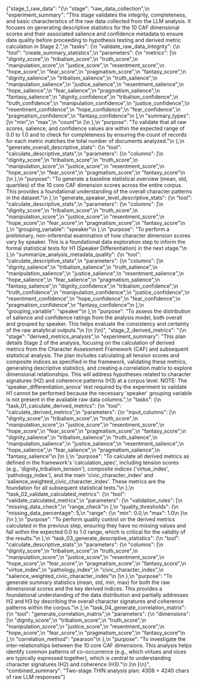 {"stage_1_raw_data": "{\n  \"stage\": \"raw_data_collection\",\n  \"experiment_summary\": \"This stage validates the integrity, completeness, and basic characteristics of the raw data collected from the LLM analysis. It focuses on generating descriptive statistics for the 10 CAF dimensional scores and their associated salience and confidence metadata to ensure data quality before proceeding to hypothesis testing and derived metric calculation in Stage 2.\",\n  \"tasks\": {\n    \"validate_raw_data_integrity\": {\n      \"tool\": \"create_summary_statistics\",\n      \"parameters\": {\n        \"metrics\": [\n          \"dignity_score\",\n          \"tribalism_score\",\n          \"truth_score\",\n          \"manipulation_score\",\n          \"justice_score\",\n          \"resentment_score\",\n          \"hope_score\",\n          \"fear_score\",\n          \"pragmatism_score\",\n          \"fantasy_score\",\n          \"dignity_salience\",\n          \"tribalism_salience\",\n          \"truth_salience\",\n          \"manipulation_salience\",\n          \"justice_salience\",\n          \"resentment_salience\",\n          \"hope_salience\",\n          \"fear_salience\",\n          \"pragmatism_salience\",\n          \"fantasy_salience\",\n          \"dignity_confidence\",\n          \"tribalism_confidence\",\n          \"truth_confidence\",\n          \"manipulation_confidence\",\n          \"justice_confidence\",\n          \"resentment_confidence\",\n          \"hope_confidence\",\n          \"fear_confidence\",\n          \"pragmatism_confidence\",\n          \"fantasy_confidence\"\n        ],\n        \"summary_types\": [\n          \"min\",\n          \"max\",\n          \"count\"\n        ]\n      },\n      \"purpose\": \"To validate that all raw scores, salience, and confidence values are within the expected range of 0.0 to 1.0 and to check for completeness by ensuring the count of records for each metric matches the total number of documents analyzed.\"\n    },\n    \"generate_overall_descriptive_stats\": {\n      \"tool\": \"calculate_descriptive_stats\",\n      \"parameters\": {\n        \"columns\": [\n          \"dignity_score\",\n          \"tribalism_score\",\n          \"truth_score\",\n          \"manipulation_score\",\n          \"justice_score\",\n          \"resentment_score\",\n          \"hope_score\",\n          \"fear_score\",\n          \"pragmatism_score\",\n          \"fantasy_score\"\n        ]\n      },\n      \"purpose\": \"To generate a baseline statistical overview (mean, std, quartiles) of the 10 core CAF dimension scores across the entire corpus. This provides a foundational understanding of the overall character patterns in the dataset.\"\n    },\n    \"generate_speaker_level_descriptive_stats\": {\n      \"tool\": \"calculate_descriptive_stats\",\n      \"parameters\": {\n        \"columns\": [\n          \"dignity_score\",\n          \"tribalism_score\",\n          \"truth_score\",\n          \"manipulation_score\",\n          \"justice_score\",\n          \"resentment_score\",\n          \"hope_score\",\n          \"fear_score\",\n          \"pragmatism_score\",\n          \"fantasy_score\"\n        ],\n        \"grouping_variable\": \"speaker\"\n      },\n      \"purpose\": \"To perform a preliminary, non-inferential examination of how character dimension scores vary by speaker. This is a foundational data exploration step to inform the formal statistical tests for H1 (Speaker Differentiation) in the next stage.\"\n    },\n    \"summarize_analysis_metadata_quality\": {\n      \"tool\": \"calculate_descriptive_stats\",\n      \"parameters\": {\n        \"columns\": [\n          \"dignity_salience\",\n          \"tribalism_salience\",\n          \"truth_salience\",\n          \"manipulation_salience\",\n          \"justice_salience\",\n          \"resentment_salience\",\n          \"hope_salience\",\n          \"fear_salience\",\n          \"pragmatism_salience\",\n          \"fantasy_salience\",\n          \"dignity_confidence\",\n          \"tribalism_confidence\",\n          \"truth_confidence\",\n          \"manipulation_confidence\",\n          \"justice_confidence\",\n          \"resentment_confidence\",\n          \"hope_confidence\",\n          \"fear_confidence\",\n          \"pragmatism_confidence\",\n          \"fantasy_confidence\"\n        ],\n        \"grouping_variable\": \"speaker\"\n      },\n      \"purpose\": \"To assess the distribution of salience and confidence ratings from the analysis model, both overall and grouped by speaker. This helps evaluate the consistency and certainty of the raw analytical outputs.\"\n    }\n  }\n}", "stage_2_derived_metrics": "{\n  \"stage\": \"derived_metrics_analysis\",\n  \"experiment_summary\": \"This plan details Stage 2 of the analysis, focusing on the calculation of derived metrics from the Character Assessment Framework (CAF) and subsequent statistical analysis. The plan includes calculating all tension scores and composite indices as specified in the framework, validating these metrics, generating descriptive statistics, and creating a correlation matrix to explore dimensional relationships. This will address hypotheses related to character signatures (H2) and coherence patterns (H3) at a corpus level. NOTE: The 'speaker_differentiation_anova' test required by the experiment to validate H1 cannot be performed because the necessary 'speaker' grouping variable is not present in the available raw data columns.\",\n  \"tasks\": {\n    \"task_01_calculate_derived_metrics\": {\n      \"tool\": \"calculate_derived_metrics\",\n      \"parameters\": {\n        \"input_columns\": [\n          \"dignity_score\",\n          \"tribalism_score\",\n          \"truth_score\",\n          \"manipulation_score\",\n          \"justice_score\",\n          \"resentment_score\",\n          \"hope_score\",\n          \"fear_score\",\n          \"pragmatism_score\",\n          \"fantasy_score\",\n          \"dignity_salience\",\n          \"tribalism_salience\",\n          \"truth_salience\",\n          \"manipulation_salience\",\n          \"justice_salience\",\n          \"resentment_salience\",\n          \"hope_salience\",\n          \"fear_salience\",\n          \"pragmatism_salience\",\n          \"fantasy_salience\"\n        ]\n      },\n      \"purpose\": \"To calculate all derived metrics as defined in the framework's 'calculation_spec', including tension scores (e.g., 'dignity_tribalism_tension'), composite indices ('virtue_index', 'pathology_index'), and the main 'civic_character_index' and 'salience_weighted_civic_character_index'. These metrics are the foundation for all subsequent statistical tests.\"\n    },\n    \"task_02_validate_calculated_metrics\": {\n      \"tool\": \"validate_calculated_metrics\",\n      \"parameters\": {\n        \"validation_rules\": [\n          \"missing_data_check\",\n          \"range_check\"\n        ],\n        \"quality_thresholds\": {\n          \"missing_data_percentage\": 5,\n          \"range\": {\n            \"min\": 0.0,\n            \"max\": 1.0\n          }\n        }\n      },\n      \"purpose\": \"To perform quality control on the derived metrics calculated in the previous step, ensuring they have no missing values and fall within the expected 0.0 to 1.0 range, which is critical for the validity of the results.\"\n    },\n    \"task_03_generate_descriptive_statistics\": {\n      \"tool\": \"calculate_descriptive_stats\",\n      \"parameters\": {\n        \"columns\": [\n          \"dignity_score\",\n          \"tribalism_score\",\n          \"truth_score\",\n          \"manipulation_score\",\n          \"justice_score\",\n          \"resentment_score\",\n          \"hope_score\",\n          \"fear_score\",\n          \"pragmatism_score\",\n          \"fantasy_score\",\n          \"virtue_index\",\n          \"pathology_index\",\n          \"civic_character_index\",\n          \"salience_weighted_civic_character_index\"\n        ]\n      },\n      \"purpose\": \"To generate summary statistics (mean, std, min, max) for both the raw dimensional scores and the key derived indices. This provides a foundational understanding of the data distribution and partially addresses H2 and H3 by describing the overall character signatures and coherence patterns within the corpus.\"\n    },\n    \"task_04_generate_correlation_matrix\": {\n      \"tool\": \"generate_correlation_matrix\",\n      \"parameters\": {\n        \"dimensions\": [\n          \"dignity_score\",\n          \"tribalism_score\",\n          \"truth_score\",\n          \"manipulation_score\",\n          \"justice_score\",\n          \"resentment_score\",\n          \"hope_score\",\n          \"fear_score\",\n          \"pragmatism_score\",\n          \"fantasy_score\"\n        ],\n        \"correlation_method\": \"pearson\"\n      },\n      \"purpose\": \"To investigate the inter-relationships between the 10 core CAF dimensions. This analysis helps identify common patterns of co-occurrence (e.g., which virtues and vices are typically expressed together), which is central to understanding character signatures (H2) and coherence (H3).\"\n    }\n  }\n}", "combined_summary": "Two-stage THIN analysis plan: 4308 + 4240 chars of raw LLM responses"}